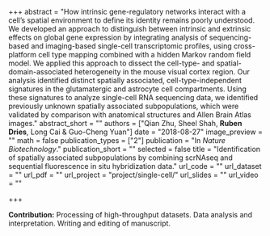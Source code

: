 +++
abstract = "How intrinsic gene-regulatory networks interact with a cell’s spatial environment to define its identity remains poorly understood. We developed an approach to distinguish between intrinsic and extrinsic effects on global gene expression by integrating analysis of sequencing-based and imaging-based single-cell transcriptomic profiles, using cross-platform cell type mapping combined with a hidden Markov random field model. We applied this approach to dissect the cell-type- and spatial-domain-associated heterogeneity in the mouse visual cortex region. Our analysis identified distinct spatially associated, cell-type-independent signatures in the glutamatergic and astrocyte cell compartments. Using these signatures to analyze single-cell RNA sequencing data, we identified previously unknown spatially associated subpopulations, which were validated by comparison with anatomical structures and Allen Brain Atlas images."
abstract_short = ""
authors = ["Qian Zhu, Sheel Shah, **Ruben Dries**, Long Cai & Guo-Cheng Yuan"]
date = "2018-08-27"
image_preview = ""
math = false
publication_types = ["2"]
publication = "In *Nature Biotechnology*."
publication_short = ""
selected = false
title = "Identification of spatially associated subpopulations by combining scrNAseq and sequential fluorescence in situ hybridization data."
url_code = ""
url_dataset = ""
url_pdf = ""
url_project = "project/single-cell/"
url_slides = ""
url_video = ""

+++

**Contribution:** Processing of high-throughput datasets. Data analysis and interpretation. Writing and editing of manuscript.
